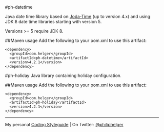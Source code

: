 #ph-datetime

Java date time library based on [Joda-Time](http://www.joda.org/joda-time/) (up to version 4.x) and using JDK 8 date time libraries starting with version 5.

Versions >= 5 require JDK 8.

##Maven usage
Add the following to your pom.xml to use this artifact:
```
<dependency>
  <groupId>com.helger</groupId>
  <artifactId>ph-datetime</artifactId>
  <version>4.2.1</version>
</dependency>
```

#ph-holiday
Java library containing holiday configuration.

##Maven usage
Add the following to your pom.xml to use this artifact:
```
<dependency>
  <groupId>com.helger</groupId>
  <artifactId>ph-holiday</artifactId>
  <version>4.2.1</version>
</dependency>
```

---

My personal [Coding Styleguide](https://github.com/phax/meta/blob/master/CodeingStyleguide.md) |
On Twitter: <a href="https://twitter.com/philiphelger">@philiphelger</a>
